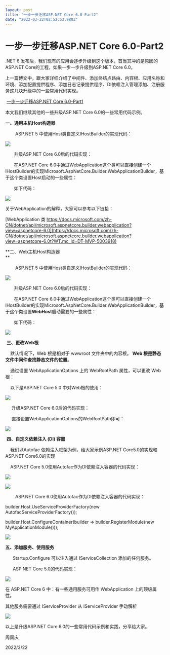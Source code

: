 ```yaml
---
layout: post
title: "一步一步迁移ASP.NET Core 6.0-Part2"
date: "2022-03-22T02:52:53.980Z"
---
```

一步一步迁移ASP.NET Core 6.0-Part2
============================

.NET 6 发布后，我们现有的应用会逐步升级到这个版本，首当其冲的是原因的ASP.NET Core的工程，如果一步一步升级到ASP.NET Core 6.0。

上一篇博文中，跟大家详细介绍了中间件、添加终结点路由、内容根、应用名称和环境、添加配置提供程序、添加日志记录提供程序、DI依赖注入管理添加、注册服务这几块升级中的一些常用代码实现。

 [一步一步迁移ASP.NET Core 6.0-Part1](https://www.cnblogs.com/tianqing/p/16027079.html)

本文我们继续其他的一些升级ASP.NET Core 6.0的一些常用代码示例。

**一、通用主机Host构造器**

        ASP.NET 5 中使用Host类自定义IHostBuilder的实现代码：

![](https://img2022.cnblogs.com/blog/23525/202203/23525-20220319170950233-1040706227.png)

       升级ASP.NET Core 6.0后的代码实现：

       在ASP.NET Core 6.0中通过WebApplication这个类可以直接创建一个IHostBuilder的实现Microsoft.AspNetCore.Builder.WebApplicationBuilder，基于这个类设置Host启动的一些属性：

       如下代码：

![](https://img2022.cnblogs.com/blog/23525/202203/23525-20220319171439464-1476043549.png)

关于WebApplication的解释，大家可以参考以下链接：

[WebApplication 类 https://docs.microsoft.com/zh-CN/dotnet/api/microsoft.aspnetcore.builder.webapplication?view=aspnetcore-6.0](https://docs.microsoft.com/zh-CN/dotnet/api/microsoft.aspnetcore.builder.webapplication?view=aspnetcore-6.0t?WT.mc_id=DT-MVP-5003918)

**二、Web主机Host构造器  
**

        ASP.NET 5 中使用Host类自定义IHostBuilder的实现代码：

![](https://img2022.cnblogs.com/blog/23525/202203/23525-20220319172252701-442394799.png)

       升级ASP.NET Core 6.0后的代码实现：

       在ASP.NET Core 6.0中通过WebApplication这个类可以直接创建一个IHostBuilder的实现Microsoft.AspNetCore.Builder.WebApplicationBuilder，基于这个类设置**WebHost**启动需要的一些属性：

       如下代码：

![](https://img2022.cnblogs.com/blog/23525/202203/23525-20220319172414275-621108995.png)

 **三、更改Web根**

    默认情况下，Web 根是相对于 wwwroot 文件夹中的内容根。 **Web 根是静态文件中间件查找静态文件的位置**。

    通过设置 WebApplicationOptions 上的 WebRootPath 属性，可以更改 Web 根：

    以下是ASP.NET Core 5.0 中对Web根的使用：

![](https://img2022.cnblogs.com/blog/23525/202203/23525-20220319172723142-1059629940.png)

     升级ASP.NET Core 6.0后的代码实现：

     直接设置WebApplicationOptions的WebRootPath即可：

![](https://img2022.cnblogs.com/blog/23525/202203/23525-20220319172947327-1666658587.png)

 **四、自定义依赖注入 (DI) 容器**

    我们以Autofac 依赖注入框架为例，给大家示例ASP.NET Core5.0的实现和ASP.NET Core6.0的实现

    ASP.NET Core 5.0使用Autofac作为DI依赖注入容器的代码实现： 

![](https://img2022.cnblogs.com/blog/23525/202203/23525-20220319173557723-181537913.png)

![](https://img2022.cnblogs.com/blog/23525/202203/23525-20220319173618396-618783620.png)

        ASP.NET Core 6.0使用Autofac作为DI依赖注入容器的代码实现： 

builder.Host.UseServiceProviderFactory(new AutofacServiceProviderFactory());

builder.Host.ConfigureContainer<ContainerBuilder>(builder => builder.RegisterModule(new MyApplicationModule()));

![](https://img2022.cnblogs.com/blog/23525/202203/23525-20220319173716197-601682406.png)

**五、添加服务、使用服务**

      Startup.Configure 可以注入通过 IServiceCollection 添加的任何服务。

      ASP.NET Core 5.0的代码实现： 

![](https://img2022.cnblogs.com/blog/23525/202203/23525-20220319174105103-582485386.png)

在 ASP.NET Core 6 中：有一些通用服务可用作 WebApplication 上的顶级属性。

其他服务需要通过 IServiceProvider 从 IServiceProvider 手动解析

![](https://img2022.cnblogs.com/blog/23525/202203/23525-20220319174232217-1073452720.png)

以上是升级ASP.NET Core 6.0的一些常用代码示例和实践，分享给大家。

周国庆

2022/3/22